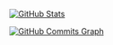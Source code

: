 <a href="http://www.github.com/SeaLandBestLand"><img src="https://github-readme-stats.vercel.app/api?username=SeaLandBestLand&show_icons=true&theme=tokyonight&count_private=true&custom_title=Github%20Stats" alt="GitHub Stats" /></a>


<a href="http://www.github.com/SeaLandBestLand"><img src="https://activity-graph.herokuapp.com/graph?username=SeaLandBestLand&theme=tokyo-night&custom_title=GitHub%20Commits%20Graph&count_private=true" alt="GitHub Commits Graph" /></a>

